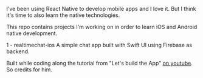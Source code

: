 I've been using React Native to develop mobile apps and I love it. But I think it's time to also learn the native technologies.

This repo contains projects I'm working on in order to learn iOS and Android native development.

1 - realtimechat-ios
A simple chat app built with Swift UI using Firebase as backend.

Built while coding along the tutorial from "Let's build the App" [on youtube](https://www.youtube.com/watch?v=d2gCYXonUXM&list=PL0dzCUj1L5JEN2aWYFCpqfTBeVHcGZjGw&index=1). So credits for him.

